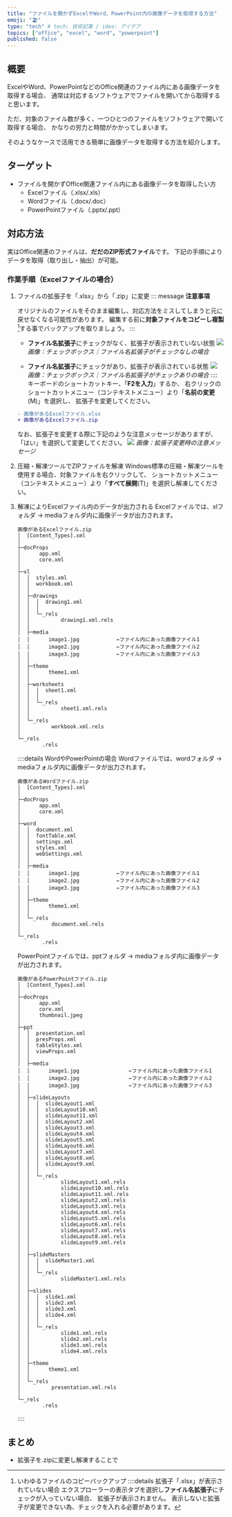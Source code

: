 ```yaml
---
title: "ファイルを開かずExcelやWord、PowerPoint内の画像データを取得する方法"
emoji: "🏖"
type: "tech" # tech: 技術記事 / idea: アイデア
topics: ["office", "excel", "word", "powerpoint"]
published: false
---
```

## 概要
ExcelやWord、PowerPointなどのOffice関連のファイル内にある画像データを取得する場合、
通常は対応するソフトウェアでファイルを開いてから取得すると思います。

ただ、対象のファイル数が多く、一つひとつのファイルをソフトウェアで開いて取得する場合、
かなりの労力と時間がかかってしまいます。

そのようなケースで活用できる簡単に画像データを取得する方法を紹介します。
## ターゲット
- ファイルを開かずOffice関連ファイル内にある画像データを取得したい方
    - Excelファイル（.xlsx/.xls）
    - Wordファイル（.docx/.doc）
    - PowerPointファイル（.pptx/.ppt）
## 対応方法
実はOffice関連のファイルは、**だだのZIP形式ファイル**です。
下記の手順によりデータを取得（取り出し・抽出）が可能。
### 作業手順（Excelファイルの場合）
1. ファイルの拡張子を「.xlsx」から「.zip」に変更
    ::: message
    **注意事項**

    オリジナルのファイルをそのまま編集し、対応方法をミスしてしまうと元に戻せなくなる可能性があります。
    編集する前に**対象ファイルをコピーし複製**[^1]する事でバックアップを取りましょう。
    :::
    [^1]: いわゆるファイルのコピーバックアップ
    ::::details 拡張子「.xlsx」が表示されていない場合
    エクスプローラーの表示タブを選択し**ファイル名拡張子**にチェックが入っていない場合、
    拡張子が表示されません。
    表示しないと拡張子が変更できない為、チェックを入れる必要があります。
    - **ファイル名拡張子**にチェックがなく、拡張子が表示されていない状態
    ![](https://storage.googleapis.com/zenn-user-upload/44d87bd452d3-20230412.png)
    *画像：チェックボックス｜ファイル名拡張子がチェックなしの場合*

    - **ファイル名拡張子**にチェックがあり、拡張子が表示されている状態
    ![](https://storage.googleapis.com/zenn-user-upload/9f1dcee26005-20230412.png)
    *画像：チェックボックス｜ファイル名拡張子がチェックありの場合*
    ::::
    キーボードのショートカットキー、「**F2を入力**」するか、
    右クリックのショートカットメニュー（コンテキストメニュー）より「**名前の変更**(M)」を選択し、
    拡張子を変更してください。
    ```diff :拡張子の変更（Excelファイルの場合）
    - 画像があるExcelファイル.xlsx
    + 画像があるExcelファイル.zip
    ```
    なお、拡張子を変更する際に下記のような注意メッセージがありますが、
    「はい」を選択して変更してください。
    ![](https://storage.googleapis.com/zenn-user-upload/0b314b72408e-20230412.png)
    *画像：拡張子変更時の注意メッセージ*
2. 圧縮・解凍ツールでZIPファイルを解凍
    Windows標準の圧縮・解凍ツールを使用する場合、対象ファイルを右クリックして、
    ショートカットメニュー（コンテキストメニュー）より「**すべて展開**(T)」を選択し解凍してください。
3. 解凍によりExcelファイル内のデータが出力される
    Excelファイルでは、xlフォルダ -> mediaフォルダ内に画像データが出力されます。
    ```:画像があるExcelファイル.xlsxの中身
    画像があるExcelファイル.zip
    │  [Content_Types].xml
    │
    ├─docProps
    │      app.xml
    │      core.xml
    │
    ├─xl
    │  │  styles.xml
    │  │  workbook.xml
    │  │
    │  ├─drawings
    │  │  │  drawing1.xml
    │  │  │
    │  │  └─_rels
    │  │          drawing1.xml.rels
    │  │
    │  ├─media
    │  │      image1.jpg            ←ファイル内にあった画像ファイル1
    │  │      image2.jpg            ←ファイル内にあった画像ファイル2
    │  │      image3.jpg            ←ファイル内にあった画像ファイル3
    │  │
    │  ├─theme
    │  │      theme1.xml
    │  │
    │  ├─worksheets
    │  │  │  sheet1.xml
    │  │  │
    │  │  └─_rels
    │  │          sheet1.xml.rels
    │  │
    │  └─_rels
    │          workbook.xml.rels
    │
    └─_rels
            .rels
    ```
    ::::details WordやPowerPointの場合
    Wordファイルでは、wordフォルダ -> mediaフォルダ内に画像データが出力されます。
    ```:画像があるWordファイル.docxの中身
    画像があるWordファイル.zip
    │  [Content_Types].xml
    │  
    ├─docProps
    │      app.xml
    │      core.xml
    │      
    ├─word
    │  │  document.xml
    │  │  fontTable.xml
    │  │  settings.xml
    │  │  styles.xml
    │  │  webSettings.xml
    │  │  
    │  ├─media
    │  │      image1.jpg            ←ファイル内にあった画像ファイル1
    │  │      image2.jpg            ←ファイル内にあった画像ファイル2
    │  │      image3.jpg            ←ファイル内にあった画像ファイル3
    │  │      
    │  ├─theme
    │  │      theme1.xml
    │  │      
    │  └─_rels
    │          document.xml.rels
    │          
    └─_rels
            .rels
    ```
    PowerPointファイルでは、pptフォルダ -> mediaフォルダ内に画像データが出力されます。
    ```:画像があるPowerPointファイル.pptxの中身
    画像があるPowerPointファイル.zip
    │  [Content_Types].xml
    │
    ├─docProps
    │      app.xml
    │      core.xml
    │      thumbnail.jpeg
    │
    ├─ppt
    │  │  presentation.xml
    │  │  presProps.xml
    │  │  tableStyles.xml
    │  │  viewProps.xml
    │  │
    │  ├─media
    │  │      image1.jpg                ←ファイル内にあった画像ファイル1
    │  │      image2.jpg                ←ファイル内にあった画像ファイル2
    │  │      image3.jpg                ←ファイル内にあった画像ファイル3
    │  │
    │  ├─slideLayouts
    │  │  │  slideLayout1.xml
    │  │  │  slideLayout10.xml
    │  │  │  slideLayout11.xml
    │  │  │  slideLayout2.xml
    │  │  │  slideLayout3.xml
    │  │  │  slideLayout4.xml
    │  │  │  slideLayout5.xml
    │  │  │  slideLayout6.xml
    │  │  │  slideLayout7.xml
    │  │  │  slideLayout8.xml
    │  │  │  slideLayout9.xml
    │  │  │
    │  │  └─_rels
    │  │          slideLayout1.xml.rels
    │  │          slideLayout10.xml.rels
    │  │          slideLayout11.xml.rels
    │  │          slideLayout2.xml.rels
    │  │          slideLayout3.xml.rels
    │  │          slideLayout4.xml.rels
    │  │          slideLayout5.xml.rels
    │  │          slideLayout6.xml.rels
    │  │          slideLayout7.xml.rels
    │  │          slideLayout8.xml.rels
    │  │          slideLayout9.xml.rels
    │  │
    │  ├─slideMasters
    │  │  │  slideMaster1.xml
    │  │  │
    │  │  └─_rels
    │  │          slideMaster1.xml.rels
    │  │
    │  ├─slides
    │  │  │  slide1.xml
    │  │  │  slide2.xml
    │  │  │  slide3.xml
    │  │  │  slide4.xml
    │  │  │
    │  │  └─_rels
    │  │          slide1.xml.rels
    │  │          slide2.xml.rels
    │  │          slide3.xml.rels
    │  │          slide4.xml.rels
    │  │
    │  ├─theme
    │  │      theme1.xml
    │  │
    │  └─_rels
    │          presentation.xml.rels
    │
    └─_rels
            .rels
    ```
    ::::
## まとめ
- 拡張子を.zipに変更し解凍することで